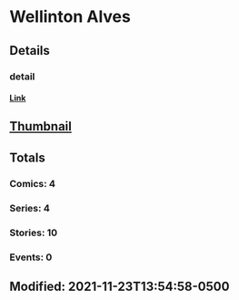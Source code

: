# Wellinton  Alves 
## Details
### detail
#### [Link](http://marvel.com/comics/creators/13089/wellinton_alves?utm_campaign=apiRef&utm_source=225578a89fc76f3d20fbffda5d17a88d)
## [Thumbnail](http://i.annihil.us/u/prod/marvel/i/mg/b/40/image_not_available.jpg)
## Totals
### Comics: 4
### Series: 4
### Stories: 10
### Events: 0
## Modified: 2021-11-23T13:54:58-0500